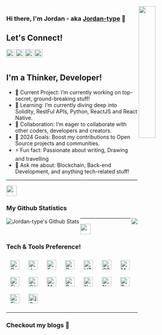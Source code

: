 <img align="right" src="https://user-images.githubusercontent.com/22797857/90096358-dba16400-dd54-11ea-8e44-e181ada72661.gif" width="30%" />

### Hi there, I'm Jordan - aka [Jordan-type](https://jordanmuthemba-com.vercel.app/) 👋

## Let's Connect! 

<a href="https://www.linkedin.com/in/jordan-muthemba/">
<img align="left" alt="LinkedIn | Jordan" width="22px" src="https://cdn.jsdelivr.net/npm/simple-icons@v3/icons/linkedin.svg" style="color: #0A66C2;"/>
</a>
<a href="https://www.instagram.com/jordan_type/">
<img align="left" alt="Instagram | Jordan" width="22px" src="https://cdn.jsdelivr.net/npm/simple-icons@v3/icons/instagram.svg" style="color: #E4405F;"/>
</a>
<a href="https://www.facebook.com/jordantypeizo.type/">
<img align="left" alt="Facebook | Jordan" width="22px" src="https://cdn.jsdelivr.net/npm/simple-icons@v3/icons/facebook.svg" style="color: #4267B2;"/>
</a>
<a href="https://twitter.com/type_jordan/">
<img align="left" alt="Twitter | Jordan" width="22px" src="https://cdn.jsdelivr.net/npm/simple-icons@v3/icons/twitter.svg" style="color: #1DA1F2;"/>
</a>

<br/><br/>

## I'm a Thinker, Developer!

- 🔭 Current Project: I’m currently working on top-secret, ground-breaking stuff!
- 🌱 Learning: I’m currently diving deep into Solidity, RestFul APIs, Python, ReactJS and React Native.
- 👯 Collaboration: I’m eager to collaborate with other coders, developers and creators.
- 🥅 2024 Goals: Boost my contributions to Open Source projects and communities.
- ⚡ Fun fact: Passionate about writing, Drawing and travelling
- 💬 Ask me about: Blockchain, Back-end Development, and anything tech-related stuff!

---
<img src="https://emojis.slackmojis.com/emojis/images/1471045852/841/hero.gif?1471045852" align="center" width="28" />

### My Github Statistics 
<p>
<img align="left"  alt="Jordan-type's Github Stats" src="https://github-readme-stats.vercel.app/api?username=Jordan-type&show_icons=true&title_color=fff&icon_color=79ff97&text_color=9f9f9f&bg_color=151515"/>
<img align="right" src = "https://github-readme-streak-stats.herokuapp.com/?user=Jordan-type&">
</p>

---
<img src="https://emojis.slackmojis.com/emojis/images/1471045839/793/computerrage.gif?1471045839" align="center" width="28" />

### Tech & Tools Preference!

<div align="left">  

<img style="margin: 10px" src="https://profilinator.rishav.dev/skills-assets/python-original.svg" alt="Python" height="25" />  
<img style="margin: 10px" src="https://profilinator.rishav.dev/skills-assets/javascript-original.svg" alt="JavaScript" height="25" />  
<img style="margin: 10px" src="https://profilinator.rishav.dev/skills-assets/express-original-wordmark.svg" alt="Express.js" height="25" />  
<img style="margin: 10px" src="https://profilinator.rishav.dev/skills-assets/react-original-wordmark.svg" alt="React" height="25" />  
 
<img style="margin: 10px" src="https://profilinator.rishav.dev/skills-assets/html5-original-wordmark.svg" alt="HTML5" height="25" />  
<img style="margin: 10px" src="https://profilinator.rishav.dev/skills-assets/css3-original-wordmark.svg" alt="CSS3" height="25" />  
<img style="margin: 10px" src="https://profilinator.rishav.dev/skills-assets/mongodb-original-wordmark.svg" alt="MongoDB" height="25" />  

<img style="margin: 10px" src="https://profilinator.rishav.dev/skills-assets/figma-icon.svg" alt="Figma" height="25" />  
<img style="margin: 10px" src="https://profilinator.rishav.dev/skills-assets/git-scm-icon.svg" alt="Git" height="25" />  
<img style="margin: 10px" src="https://profilinator.rishav.dev/skills-assets/mysql-original-wordmark.svg" alt="MySQL" height="25" />  
<img style="margin: 10px" src="https://profilinator.rishav.dev/skills-assets/bootstrap-plain.svg" alt="Bootstrap" height="25" />  
<img style="margin: 10px" src="https://profilinator.rishav.dev/skills-assets/nodejs-original-wordmark.svg" alt="Node.js" height="25" />   
<img style="margin: 10px" src="https://profilinator.rishav.dev/skills-assets/nginx-original.svg" alt="Nginx" height="25" />  
<img style="margin: 10px" src="https://profilinator.rishav.dev/skills-assets/gnu_bash-icon.svg" alt="Bash" height="25" />  
<img style="margin: 10px" src="https://profilinator.rishav.dev/skills-assets/firebase.png" alt="Firebase" height="25" />  
<img style="margin: 10px" src="https://profilinator.rishav.dev/skills-assets/jquery.png" alt="jQuery" height="25" />  
</div> 

---
### Checkout my blogs :loudspeaker:
